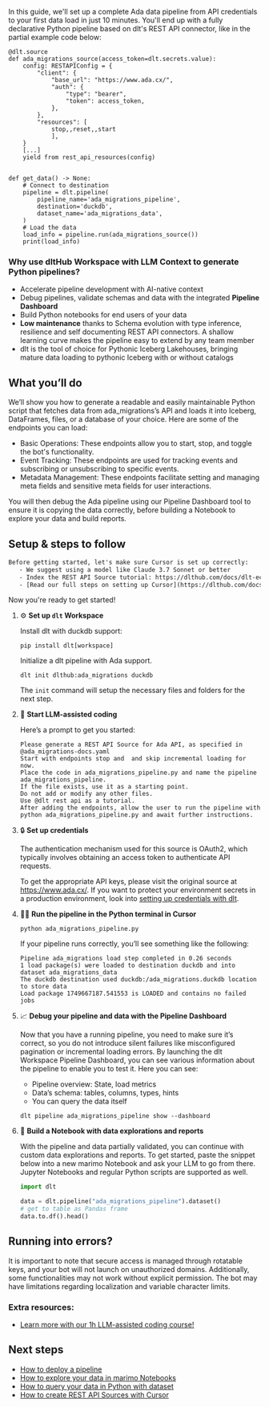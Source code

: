 In this guide, we'll set up a complete Ada data pipeline from API credentials to your first data load in just 10 minutes. You'll end up with a fully declarative Python pipeline based on dlt's REST API connector, like in the partial example code below:

```python-outcome
@dlt.source
def ada_migrations_source(access_token=dlt.secrets.value):
    config: RESTAPIConfig = {
        "client": {
            "base_url": "https://www.ada.cx/",
            "auth": {
                "type": "bearer",
                "token": access_token,
            },
        },
        "resources": [
            stop,,reset,,start
            ],
    }
    [...]
    yield from rest_api_resources(config)


def get_data() -> None:
    # Connect to destination
    pipeline = dlt.pipeline(
        pipeline_name='ada_migrations_pipeline',
        destination='duckdb',
        dataset_name='ada_migrations_data', 
    )
    # Load the data
    load_info = pipeline.run(ada_migrations_source())
    print(load_info) 
```

### Why use dltHub Workspace with LLM Context to generate Python pipelines?

- Accelerate pipeline development with AI-native context
- Debug pipelines, validate schemas and data with the integrated **Pipeline Dashboard**
- Build Python notebooks for end users of your data
- **Low maintenance** thanks to Schema evolution with type inference, resilience and self documenting REST API connectors. A shallow learning curve makes the pipeline easy to extend by any team member
- dlt is the tool of choice for Pythonic Iceberg Lakehouses, bringing mature data loading to pythonic Iceberg with or without catalogs

## What you’ll do

We’ll show you how to generate a readable and easily maintainable Python script that fetches data from ada_migrations’s API and loads it into Iceberg, DataFrames, files, or a database of your choice. Here are some of the endpoints you can load:

- Basic Operations: These endpoints allow you to start, stop, and toggle the bot's functionality.
- Event Tracking: These endpoints are used for tracking events and subscribing or unsubscribing to specific events.
- Metadata Management: These endpoints facilitate setting and managing meta fields and sensitive meta fields for user interactions.

You will then debug the Ada pipeline using our Pipeline Dashboard tool to ensure it is copying the data correctly, before building a Notebook to explore your data and build reports.

## Setup & steps to follow

```default
Before getting started, let's make sure Cursor is set up correctly:
   - We suggest using a model like Claude 3.7 Sonnet or better
   - Index the REST API Source tutorial: https://dlthub.com/docs/dlt-ecosystem/verified-sources/rest_api/ and add it to context as **@dlt rest api**
   - [Read our full steps on setting up Cursor](https://dlthub.com/docs/dlt-ecosystem/llm-tooling/cursor-restapi#23-configuring-cursor-with-documentation)
```

Now you're ready to get started!

1. ⚙️ **Set up `dlt` Workspace**
    
    Install dlt with duckdb support:
    ```shell
    pip install dlt[workspace]
    ```

    Initialize a dlt pipeline with Ada support.
    ```shell
    dlt init dlthub:ada_migrations duckdb
    ```

    The `init` command will setup the necessary files and folders for the next step.
    
2. 🤠 **Start LLM-assisted coding**
    
    Here’s a prompt to get you started:
    
    ```prompt
    Please generate a REST API Source for Ada API, as specified in @ada_migrations-docs.yaml 
    Start with endpoints stop and  and skip incremental loading for now. 
    Place the code in ada_migrations_pipeline.py and name the pipeline ada_migrations_pipeline. 
    If the file exists, use it as a starting point. 
    Do not add or modify any other files. 
    Use @dlt rest api as a tutorial. 
    After adding the endpoints, allow the user to run the pipeline with python ada_migrations_pipeline.py and await further instructions.
    ```

    
3. 🔒 **Set up credentials** 
    
    The authentication mechanism used for this source is OAuth2, which typically involves obtaining an access token to authenticate API requests.
    
    To get the appropriate API keys, please visit the original source at https://www.ada.cx/.
    If you want to protect your environment secrets in a production environment, look into [setting up credentials with dlt](https://dlthub.com/docs/walkthroughs/add_credentials).
    
4. 🏃‍♀️ **Run the pipeline in the Python terminal in Cursor**
    
    ```shell
    python ada_migrations_pipeline.py
    ```
    
    If your pipeline runs correctly, you’ll see something like the following:
    
    ```shell
    Pipeline ada_migrations load step completed in 0.26 seconds
    1 load package(s) were loaded to destination duckdb and into dataset ada_migrations_data
    The duckdb destination used duckdb:/ada_migrations.duckdb location to store data
    Load package 1749667187.541553 is LOADED and contains no failed jobs
    ```
    
5. 📈 **Debug your pipeline and data with the Pipeline Dashboard**

    Now that you have a running pipeline, you need to make sure it’s correct, so you do not introduce silent failures like misconfigured pagination or incremental loading errors. By launching the dlt Workspace Pipeline Dashboard, you can see various information about the pipeline to enable you to test it. Here you can see:
    - Pipeline overview: State, load metrics
    - Data’s schema: tables, columns, types, hints
    - You can query the data itself
    
    ```shell
    dlt pipeline ada_migrations_pipeline show --dashboard
    ```
    
6. 🐍 **Build a Notebook with data explorations and reports**

    With the pipeline and data partially validated, you can continue with custom data explorations and reports. To get started, paste the snippet below into a new marimo Notebook and ask your LLM to go from there. Jupyter Notebooks and regular Python scripts are supported as well.

    
    ```python
    import dlt

   data = dlt.pipeline("ada_migrations_pipeline").dataset()
   # get to table as Pandas frame
   data.to.df().head()
    ```

## Running into errors?

It is important to note that secure access is managed through rotatable keys, and your bot will not launch on unauthorized domains. Additionally, some functionalities may not work without explicit permission. The bot may have limitations regarding localization and variable character limits.

### Extra resources:

- [Learn more with our 1h LLM-assisted coding course!](https://www.youtube.com/watch?v=GGid70rnJuM)

## Next steps

- [How to deploy a pipeline](https://dlthub.com/docs/walkthroughs/deploy-a-pipeline)
- [How to explore your data in marimo Notebooks](https://dlthub.com/docs/general-usage/dataset-access/marimo)
- [How to query your data in Python with dataset](https://dlthub.com/docs/general-usage/dataset-access/dataset)
- [How to create REST API Sources with Cursor](https://dlthub.com/docs/dlt-ecosystem/llm-tooling/cursor-restapi)